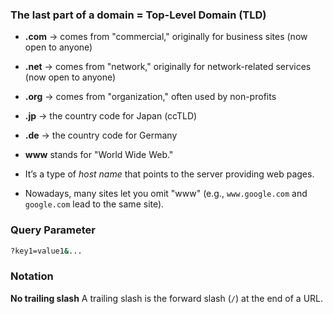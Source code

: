###  The last part of a domain = Top-Level Domain (TLD)

* **.com** → comes from "commercial," originally for business sites (now open to anyone)
* **.net** → comes from "network," originally for network-related services (now open to anyone)
* **.org** → comes from "organization," often used by non-profits
* **.jp** → the country code for Japan (ccTLD)
* **.de** → the country code for Germany


* **www** stands for "World Wide Web."
* It’s a type of *host name* that points to the server providing web pages.
* Nowadays, many sites let you omit "www" (e.g., `www.google.com` and `google.com` lead to the same site).

### Query Parameter
```bash
?key1=value1&...
```

### Notation
**No trailing slash**
A trailing slash is the forward slash (`/`) at the end of a URL. 
